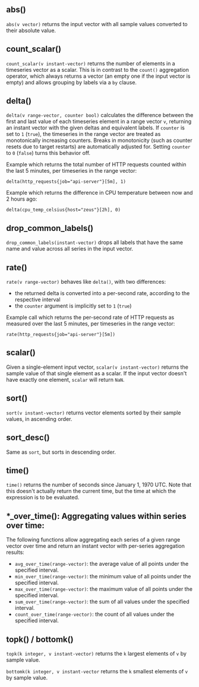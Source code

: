 ## abs()

`abs(v vector)` returns the input vector with all sample values converted to their absolute value.

## count_scalar()

`count_scalar(v instant-vector)` returns the number of elements in a timeseries vector as a scalar. This is in contrast to the `count()` aggregation operator, which always returns a vector (an empty one if the input vector is empty) and allows grouping by labels via a `by` clause.

## delta()

`delta(v range-vector, counter bool)` calculates the difference between the first and last value of each timeseries element in a range vector `v`, returning an instant vector with the given deltas and equivalent labels. If `counter` is set to `1` (`true`), the timeseries in the range vector are treated as monotonically increasing counters. Breaks in monotonicity (such as counter resets due to target restarts) are automatically adjusted for. Setting `counter` to `0` (`false`) turns this behavior off.

Example which returns the total number of HTTP requests counted within the last 5 minutes, per timeseries in the range vector:

```
delta(http_requests{job="api-server"}[5m], 1)
```

Example which returns the difference in CPU temperature between now and 2 hours ago:

```
delta(cpu_temp_celsius{host="zeus"}[2h], 0)
```

## drop_common_labels()

`drop_common_labels(instant-vector)` drops all labels that have the same name and value across all series in the input vector.

## rate()

`rate(v range-vector)` behaves like `delta()`, with two differences:
* the returned delta is converted into a per-second rate, according to the respective interval
* the `counter` argument is implicitly set to `1` (`true`)

Example call which returns the per-second rate of HTTP requests as measured over the last 5 minutes, per timeseries in the range vector:

```
rate(http_requests{job="api-server"}[5m])
```

## scalar()

Given a single-element input vector, `scalar(v instant-vector)` returns the sample value of that single element as a scalar. If the input vector doesn't have exactly one element, `scalar` will return `NaN`.

## sort()

`sort(v instant-vector)` returns vector elements sorted by their sample values, in ascending order.

## sort_desc()

Same as `sort`, but sorts in descending order.

## time()

`time()` returns the number of seconds since January 1, 1970 UTC. Note that this doesn't actually return the current time, but the time at which the expression is to be evaluated.

## *_over_time(): Aggregating values within series over time:

The following functions allow aggregating each series of a given range vector over time and return an instant vector with per-series aggregation results:

- `avg_over_time(range-vector)`: the average value of all points under the specified interval.
- `min_over_time(range-vector)`: the minimum value of all points under the specified interval.
- `max_over_time(range-vector)`: the maximum value of all points under the specified interval.
- `sum_over_time(range-vector)`: the sum of all values under the specified interval.
- `count_over_time(range-vector)`: the count of all values under the specified interval.

## topk() / bottomk()

`topk(k integer, v instant-vector)` returns the `k` largest elements of `v` by sample value.

`bottomk(k integer, v instant-vector` returns the `k` smallest elements of `v` by sample value.